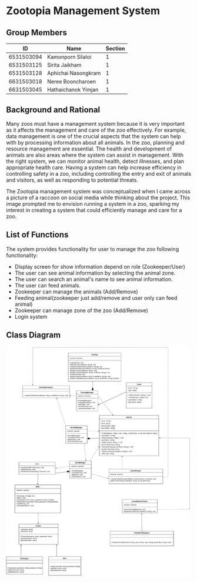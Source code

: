 # Zootopia Management System

## Group Members
| ID          | Name               | Section |
|-------------|--------------------|---------|
| 6531503094  | Kamonporn Silaloi  | 1       |
| 6531503125  | Sirita Jaikham     | 1       |
| 6531503128  | Aphichai Nasongkram| 1       |
| 6631503018  | Neree Booncharoen  | 1       |
| 6631503045  | Hathaichanok Yimjan| 1       |

## Background and Rational

Many zoos must have a management system because it is very important as it affects the management and care of the zoo effectively. For example, data management is one of the crucial aspects that the system can help with by processing information about all animals. In the zoo, planning and resource management are essential. The health and development of animals are also areas where the system can assist in management. With the right system, we can monitor animal health, detect illnesses, and plan appropriate health care. Having a system can help increase efficiency in controlling safety in a zoo, including controlling the entry and exit of animals and visitors, as well as responding to potential threats.

The Zootopia management system was conceptualized when I came across a picture of a raccoon on social media while thinking about the project. This image prompted me to envision running a system in a zoo, sparking my interest in creating a system that could efficiently manage and care for a zoo.

## List of Functions

The system provides functionality for user to manage the zoo following functionality:
- Display screen for show information depend on role (Zookeeper/User)
- The user can see animal information by selecting the animal zone.
- The user can search  an animal's  name to see animal information.
- The user can feed animals. 
- Zookeeper can manage the animals (Add/Remove)
- Feeding animal(zookeeper just add/remove and user only can feed animal)
- Zookeeper can manage zone of the zoo (Add/Remove)
- Login system

## Class Diagram

![UML Logo](Class_diagram.drawio.png)
